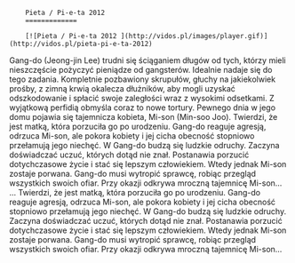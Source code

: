 
        Pieta / Pi-e-ta 2012 
        =============
        
        [![Pieta / Pi-e-ta 2012 ](http://vidos.pl/images/player.gif)](http://vidos.pl/pieta-pi-e-ta-2012)
        
        
 Gang-do (Jeong-jin Lee) trudni się ściąganiem długów od tych, którzy mieli nieszczęście pożyczyć pieniądze od gangsterów. Idealnie nadaje się do tego zadania. Kompletnie pozbawiony skrupułów, głuchy na jakiekolwiek prośby, z zimną krwią okalecza dłużników, aby mogli uzyskać odszkodowanie i spłacić swoje zaległości wraz z wysokimi odsetkami. Z wyjątkową perfidią obmyśla coraz to nowe tortury. Pewnego dnia w jego domu pojawia się tajemnicza kobieta, Mi-son (Min-soo Joo). Twierdzi, że jest matką, która porzuciła go po urodzeniu. Gang-do reaguje agresją, odrzuca Mi-son, ale pokora kobiety i jej cicha obecność stopniowo przełamują jego niechęć. W Gang-do budzą się ludzkie odruchy. Zaczyna doświadczać uczuć, których dotąd nie znał. Postanawia porzucić dotychczasowe życie i stać się lepszym człowiekiem. Wtedy jednak Mi-son zostaje porwana. Gang-do musi wytropić sprawcę, robiąc przegląd wszystkich swoich ofiar. Przy okazji odkrywa mroczną tajemnicę Mi-son…  ... Twierdzi, że jest matką, która porzuciła go po urodzeniu. Gang-do reaguje agresją, odrzuca Mi-son, ale pokora kobiety i jej cicha obecność stopniowo przełamują jego niechęć. W Gang-do budzą się ludzkie odruchy. Zaczyna doświadczać uczuć, których dotąd nie znał. Postanawia porzucić dotychczasowe życie i stać się lepszym człowiekiem. Wtedy jednak Mi-son zostaje porwana. Gang-do musi wytropić sprawcę, robiąc przegląd wszystkich swoich ofiar. Przy okazji odkrywa mroczną tajemnicę Mi-son…
    